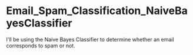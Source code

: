 # Email_Spam_Classification_NaiveBayesClassifier
I'll be using the Naive Bayes Classifier to determine whether an email corresponds to spam or not. 
